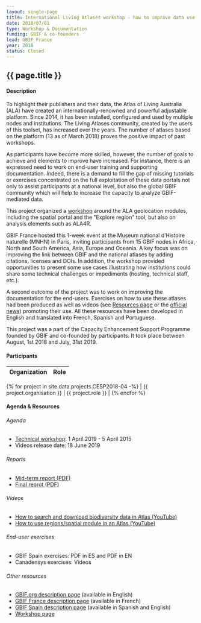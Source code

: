 ```yaml
---
layout: single-page
title: International Living Atlases workshop - how to improve data use with Atlas of Living Australia modules
date: 2018/07/01
type: Workshop & Documentation
funding: GBIF & co-founders
lead: GBIF France
year: 2018
status: Closed
---
```


## {{ page.title }}

#### Description 
To highlight their publishers and their data, the Atlas of Living Australia (ALA) have created an internationally-renowned and powerful adjustable platform. Since 2014, it has been installed, configured and used by multiple nodes and institutions. The Living Atlases community, created by the users of this toolset, has increased over the years. The number of atlases based on the platform (13 as of March 2018) proves the positive impact of past workshops.

As participants have become more skilled, however, the number of goals to achieve and elements to improve have increased. For instance, there is an expressed need to work on end-user training and supporting documentation. Indeed, there is a demand to fill the gap of missing tutorials or exercises concentrated on the full exploitation of these data portals not only to assist participants at a national level, but also the global GBIF community which will help to increase the capacity to analyze GBIF-mediated data.

This project organized a [workshop](../events/workshop-2019.html) around the ALA geolocation modules, including the spatial portal and the "Explore region" tool, but also on analysis elements such as ALA4R. 

GBIF France hosted this 1-week event at the Museum national d’Histoire naturelle (MNHN) in Paris, inviting participants from 15 GBIF nodes in Africa, North and South America, Asia, Europe and Oceania. A key focus was on improving the link between GBIF and the national atlases by adding citations, licenses and DOIs. In addition, the workshop provided opportunities to present some use cases illustrating how institutions could share some technical challenges or impediments (hosting, technical staff, etc.).

A second outcome of the project was to work on improving the documentation for the end-users. Exercises on how to use these atlases had been produced as well as videos (see [Resources page](/resources/) or the [official news](/news/2019/10/14/Strengthening-the-Living-Atlases-Community-of-Practice.html)) promoting their use. All these resources have been developed in English and translated into French, Spanish and Portuguese.

This project was a part of the Capacity Enhancement Support Programme founded by GBIF and co-founded by participants. It took place between August, 1st 2018 and July, 31st 2019. 

#### Participants 


| Organization | Role |
|--------------|------|
{% for project in site.data.projects.CESP2018-04 -%}
| {{ project.organisation }}  | {{ project.role }} |
{% endfor %}



#### Agenda & Resources 

###### Agenda
- [Technical workshop](../events/workshop-2019): 1 April 2019 - 5 April 2015
- Videos release date: 18 June 2019

###### Reports
- [Mid-term report (PDF)](https://assets.ctfassets.net/uo17ejk9rkwj/6Csly78lskmDgP5kuzq17F/640034ed4f60bd8469620cddcce1c6d1/CESP2018-004_Mid-term_activity_report_received20190228_APPROVED.pdf)
- [Final reprot (PDF)](https://assets.ctfassets.net/uo17ejk9rkwj/23hyCseA9saOepdU4ihNjG/e17413551c4db15d3cd6c320f0a5ac01/CESP2018-004_Final_Report_WEB.pdf)

###### Videos
- [How to search and download biodiversity data in Atlas (YouTube)](https://www.youtube.com/watch?v=pEUp1B1pRxw)
- [How to use regions/spatial module in an Atlas (YouTube)](https://www.youtube.com/watch?v=Uo64PUNuxXs)

###### End-user exercises
- GBIF Spain exercises: PDF in ES and PDF in EN
- Canadensys exercises: Videos

###### Other resources
- [GBIF.org description page](https://www.gbif.org/project/6AxerPwlnacq6S28iK0Gki/international-living-atlases-workshop-how-to-improve-data-use-with-atlas-of-living-australia-modules) (available in English)
- [GBIF France description page](http://www.gbif.fr/content/atelier-international-living-atlases-comment-ameliorer-lutilisation-des-donnees-avec-les) (available in French)
- [GBIF Spain description page](https://www.gbif.es/proyecto/taller-internacional-sobre-living-atlases-como-mejorar-el-uso-de-datos-con-los-modulos-del-atlas-of-living-australia-ala/) (available in Spanish and English)
- [Workshop page](../events/workshop-2019)

